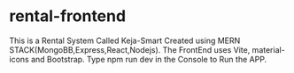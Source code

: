 # rental-frontend
This is a Rental System Called Keja-Smart
Created using MERN STACK(MongoBB,Express,React,Nodejs).
The FrontEnd uses Vite, material-icons and Bootstrap.
Type npm run dev in the Console to Run the APP.
